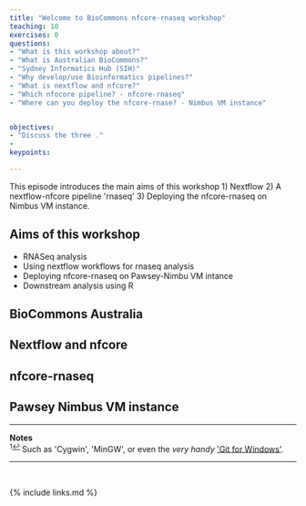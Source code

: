 ```yaml
---
title: "Welcome to BioCommons nfcore-rnaseq workshop"
teaching: 10
exercises: 0
questions:
- "What is this workshop about?"
- "What is Australian BioCommons?"
- "Sydney Informatics Hub (SIH)"
- "Why develop/use Bioinformatics pipelines?"
- "What is nextflow and nfcore?"
- "Which nfocore pipeline? - nfcore-rnaseq"
- "Where can you deploy the nfcore-rnase? - Nimbus VM instance"


objectives:
- "Discuss the three ."
- 
keypoints:

---
```

This episode introduces the main aims of this workshop 1) Nextflow 2) A nextflow-nfcore pipeline 'rnaseq' 3) Deploying the nfcore-rnaseq on Nimbus VM instance.

## Aims of this workshop
- RNASeq analysis
- Using nextflow workflows for rnaseq analysis
- Deploying nfcore-rnaseq on Pawsey-Nimbu VM intance
- Downstream analysis using R


## BioCommons Australia


## Nextflow and nfcore


## nfcore-rnaseq


## Pawsey Nimbus VM instance


___
**Notes**   
<sup id="f1">1[↩](#a1)</sup> Such as 'Cygwin', 'MinGW', or even the _very handy_ ['Git for Windows'](https://gitforwindows.org/).

___
<br>



{% include links.md %}
